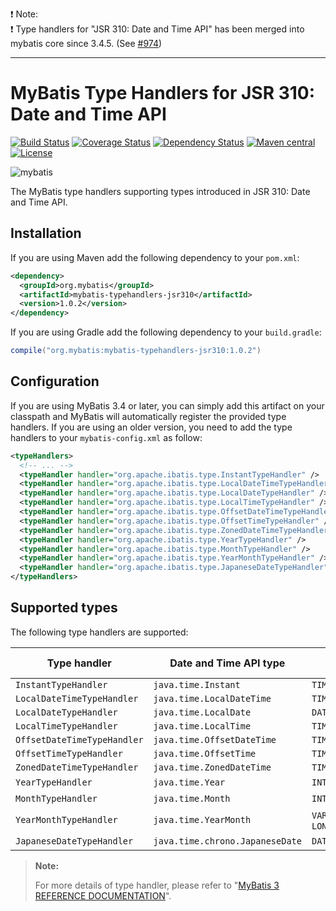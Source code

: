 ❗️ Note:  
❗️ Type handlers for "JSR 310: Date and Time API" has been merged into mybatis core since 3.4.5. (See [#974](https://github.com/mybatis/mybatis-3/pull/974))

----

# MyBatis Type Handlers for JSR 310: Date and Time API

[![Build Status](https://travis-ci.org/mybatis/typehandlers-jsr310.svg?branch=master)](https://travis-ci.org/mybatis/typehandlers-jsr310)
[![Coverage Status](https://coveralls.io/repos/github/mybatis/typehandlers-jsr310/badge.svg?branch=master)](https://coveralls.io/github/mybatis/typehandlers-jsr310?branch=master)
[![Dependency Status](https://www.versioneye.com/user/projects/56ef43cb35630e00388897bb/badge.svg?style=flat)](https://www.versioneye.com/user/projects/56ef43cb35630e00388897bb)
[![Maven central](https://maven-badges.herokuapp.com/maven-central/org.mybatis/mybatis-typehandlers-jsr310/badge.svg)](https://maven-badges.herokuapp.com/maven-central/org.mybatis/mybatis-typehandlers-jsr310)
[![License](http://img.shields.io/:license-apache-brightgreen.svg)](http://www.apache.org/licenses/LICENSE-2.0.html)

![mybatis](http://mybatis.github.io/images/mybatis-logo.png)

The MyBatis type handlers supporting types introduced in JSR 310: Date and Time API.

## Installation

If you are using Maven add the following dependency to your `pom.xml`:

```xml
<dependency>
  <groupId>org.mybatis</groupId>
  <artifactId>mybatis-typehandlers-jsr310</artifactId>
  <version>1.0.2</version>
</dependency>
```

If you are using Gradle add the following dependency to your `build.gradle`:

```groovy
compile("org.mybatis:mybatis-typehandlers-jsr310:1.0.2")
```

## Configuration

If you are using MyBatis 3.4 or later, you can simply add this artifact on your classpath and MyBatis will automatically register the provided type handlers.
If you are using an older version, you need to add the type handlers to your `mybatis-config.xml` as follow:

```xml
<typeHandlers>
  <!-- ... -->
  <typeHandler handler="org.apache.ibatis.type.InstantTypeHandler" />
  <typeHandler handler="org.apache.ibatis.type.LocalDateTimeTypeHandler" />
  <typeHandler handler="org.apache.ibatis.type.LocalDateTypeHandler" />
  <typeHandler handler="org.apache.ibatis.type.LocalTimeTypeHandler" />
  <typeHandler handler="org.apache.ibatis.type.OffsetDateTimeTypeHandler" />
  <typeHandler handler="org.apache.ibatis.type.OffsetTimeTypeHandler" />
  <typeHandler handler="org.apache.ibatis.type.ZonedDateTimeTypeHandler" />
  <typeHandler handler="org.apache.ibatis.type.YearTypeHandler" />
  <typeHandler handler="org.apache.ibatis.type.MonthTypeHandler" />
  <typeHandler handler="org.apache.ibatis.type.YearMonthTypeHandler" />
  <typeHandler handler="org.apache.ibatis.type.JapaneseDateTypeHandler" />
</typeHandlers>
```

## Supported types

The following type handlers are supported:

| Type handler |  Date and Time API type | JDBC types | Available<br>version |
| ------------ | ----------------------- | ---------- | :------------------: | 
| `InstantTypeHandler` | `java.time.Instant` | `TIMESTAMP` |  |
| `LocalDateTimeTypeHandler` | `java.time.LocalDateTime` | `TIMESTAMP` |  |
| `LocalDateTypeHandler` | `java.time.LocalDate` | `DATE` |  |
| `LocalTimeTypeHandler` | `java.time.LocalTime` | `TIME` |  |
| `OffsetDateTimeTypeHandler` | `java.time.OffsetDateTime` | `TIMESTAMP` |  |
| `OffsetTimeTypeHandler` | `java.time.OffsetTime` | `TIME` |  |
| `ZonedDateTimeTypeHandler` | `java.time.ZonedDateTime` | `TIMESTAMP` |  |
| `YearTypeHandler` | `java.time.Year` | `INTEGER` | 1.0.1 |
| `MonthTypeHandler` | `java.time.Month` | `INTEGER` | 1.0.1 |
| `YearMonthTypeHandler` | `java.time.YearMonth` | `VARCHAR` or `LONGVARCHAR` | 1.0.2  |
| `JapaneseDateTypeHandler` | `java.time.chrono.JapaneseDate` | `DATE` | 1.0.2 |

> **Note:**
>
> For more details of type handler, please refer to "[MyBatis 3 REFERENCE DOCUMENTATION](http://www.mybatis.org/mybatis-3/configuration.html#typeHandlers)".
